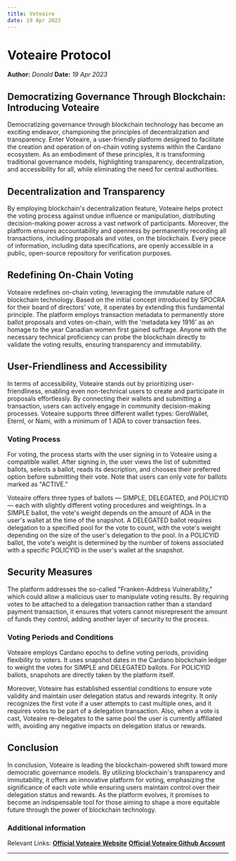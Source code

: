 ```yaml
---
title: Voteaire
date: 19 Apr 2023
---
```


# Voteaire Protocol
**Author:** *Donald*
**Date:** *19 Apr 2023*

## Democratizing Governance Through Blockchain: Introducing Voteaire 

Democratizing governance through blockchain technology has become an exciting endeavor, championing the principles of decentralization and transparency. Enter Voteaire, a user-friendly platform designed to facilitate the creation and operation of on-chain voting systems within the Cardano ecosystem. As an embodiment of these principles, it is transforming traditional governance models, highlighting transparency, decentralization, and accessibility for all, while eliminating the need for central authorities.

## Decentralization and Transparency

By employing blockchain's decentralization feature, Voteaire helps protect the voting process against undue influence or manipulation, distributing decision-making power across a vast network of participants. Moreover, the platform ensures accountability and openness by permanently recording all transactions, including proposals and votes, on the blockchain. Every piece of information, including data specifications, are openly accessible in a public, open-source repository for verification purposes.

## Redefining On-Chain Voting 

Voteaire redefines on-chain voting, leveraging the immutable nature of blockchain technology. Based on the initial concept introduced by SPOCRA for their board of directors' vote, it operates by extending this fundamental principle. The platform employs transaction metadata to permanently store ballot proposals and votes on-chain, with the 'metadata key 1916' as an homage to the year Canadian women first gained suffrage. Anyone with the necessary technical proficiency can probe the blockchain directly to validate the voting results, ensuring transparency and immutability.

## User-Friendliness and Accessibility 

In terms of accessibility, Voteaire stands out by prioritizing user-friendliness, enabling even non-technical users to create and participate in proposals effortlessly. By connecting their wallets and submitting a transaction, users can actively engage in community decision-making processes. Voteaire supports three different wallet types: GeroWallet, Eternl, or Nami, with a minimum of 1 ADA to cover transaction fees.

### Voting Process

For voting, the process starts with the user signing in to Voteaire using a compatible wallet. After signing in, the user views the list of submitted ballots, selects a ballot, reads its description, and chooses their preferred option before submitting their vote. Note that users can only vote for ballots marked as "ACTIVE."

Voteaire offers three types of ballots — SIMPLE, DELEGATED, and POLICYID — each with slightly different voting procedures and weightings. In a SIMPLE ballot, the vote's weight depends on the amount of ADA in the user's wallet at the time of the snapshot. A DELEGATED ballot requires delegation to a specified pool for the vote to count, with the vote's weight depending on the size of the user's delegation to the pool. In a POLICYID ballot, the vote's weight is determined by the number of tokens associated with a specific POLICYID in the user's wallet at the snapshot.

## Security Measures

The platform addresses the so-called "Franken-Address Vulnerability," which could allow a malicious user to manipulate voting results. By requiring votes to be attached to a delegation transaction rather than a standard payment transaction, it ensures that voters cannot misrepresent the amount of funds they control, adding another layer of security to the process.

### Voting Periods and Conditions

Voteaire employs Cardano epochs to define voting periods, providing flexibility to voters. It uses snapshot dates in the Cardano blockchain ledger to weight the votes for SIMPLE and DELEGATED ballots. For POLICYID ballots, snapshots are directly taken by the platform itself.

Moreover, Voteaire has established essential conditions to ensure vote validity and maintain user delegation status and rewards integrity. It only recognizes the first vote if a user attempts to cast multiple ones, and it requires votes to be part of a delegation transaction. Also, when a vote is cast, Voteaire re-delegates to the same pool the user is currently affiliated with, avoiding any negative impacts on delegation status or rewards.

## Conclusion 

In conclusion, Voteaire is leading the blockchain-powered shift toward more democratic governance models. By utilizing blockchain's transparency and immutability, it offers an innovative platform for voting, emphasizing the significance of each vote while ensuring users maintain control over their delegation status and rewards. As the platform evolves, it promises to become an indispensable tool for those aiming to shape a more equitable future through the power of blockchain technology.


### Additional information

Relevant Links:
[**Official Voteaire Website**](https://voteaire.io/)
[**Official Voteaire Github Account**](https://github.com/voteaire/)

---